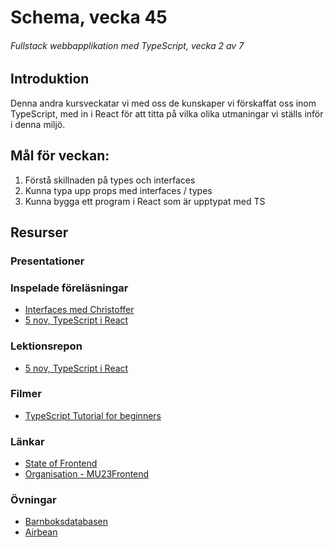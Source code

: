 # Schema, vecka 45
###### Fullstack webbapplikation med TypeScript, vecka 2 av 7

## Introduktion

Denna andra kursveckatar vi med oss de kunskaper vi förskaffat oss inom TypeScript, med in i React för att titta på vilka olika utmaningar vi ställs inför i denna miljö.


## Mål för veckan:

1. Förstå skillnaden på types och interfaces
2. Kunna typa upp props med interfaces / types
3. Kunna bygga ett program i React som är upptypat med TS


## Resurser

### Presentationer


### Inspelade föreläsningar
* [Interfaces med Christoffer](https://vimeo.com/780124978/077297b541)
* [5 nov, TypeScript i React]()


### Lektionsrepon
* [5 nov, TypeScript i React](https://github.com/fu-fullstack-fe23/week-45-lecture-react)


### Filmer
* [TypeScript Tutorial for beginners](https://www.youtube.com/watch?v=d56mG7DezGs&t=1203s)


### Länkar
* [State of Frontend](https://tsh.io/state-of-frontend/)
* [Organisation - MU23Frontend](https://github.com/MU23FRONTEND)


### Övningar
* [Barnboksdatabasen](https://github.com/fu-fullstack-fe23/week-45-exercise-childrens-books-db/tree/main)
* [Airbean](https://github.com/fu-fullstack-fe23/week-45-exercise-airbean/tree/main)
  








